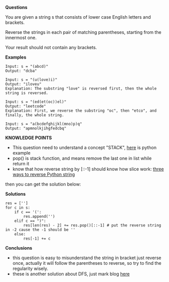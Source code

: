 **Questions**

You are given a string s that consists of lower case English letters and brackets. 

Reverse the strings in each pair of matching parentheses, starting from the innermost one.

Your result should not contain any brackets.



**Examples**
```
Input: s = "(abcd)"
Output: "dcba"

Input: s = "(u(love)i)"
Output: "iloveu"
Explanation: The substring "love" is reversed first, then the whole string is reversed.

Input: s = "(ed(et(oc))el)"
Output: "leetcode"
Explanation: First, we reverse the substring "oc", then "etco", and finally, the whole string.

Input: s = "a(bcdefghijkl(mno)p)q"
Output: "apmnolkjihgfedcbq"
```


**KNOWLEDGE POINTS**

- This question need to understand a concept "STACK", [here](https://juejin.im/post/5b7c01c9e51d45388325208a) is python example
- pop() is stack function, and means remove the last one in list while return it 
- know that how reverse string by [::-1] should know how slice work: [three ways to reverse Python string](https://www.jianshu.com/p/c61279736a03)

then you can get the solution below:


**Solutions**
```
res = ['']
for c in s:
    if c == '(':
        res.append('')
    elif c == ")":
        res[len(res) - 2] += res.pop()[::-1] # put the reverse string in -2 cause the -1 should be ''
    else:
        res[-1] += c
```

**Conclusions**

- this question is easy to misunderstand the string in bracket just reverse once, actually it will follow the parentheses to reverse, so try to find the regularity wisely.
- these is another solution about DFS, just mark blog [here](https://blog.csdn.net/qq_17550379/article/details/100915900)



